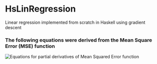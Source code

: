 # HsLinRegression
Linear regression implemented from scratch in Haskell using gradient descent

### The following equations were derived from the Mean Square Error (MSE) function

![Equations for partial derivatives of Mean Squared Error function](https://user-images.githubusercontent.com/89273280/145147648-98dcb383-c70e-4a6b-bb6c-0376331c3341.png)
